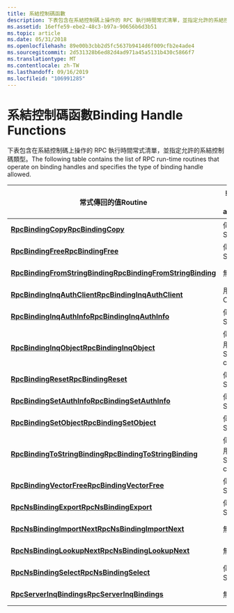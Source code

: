 ```yaml
---
title: 系結控制碼函數
description: 下表包含在系結控制碼上操作的 RPC 執行時間常式清單，並指定允許的系結控制碼類型。
ms.assetid: 16effe59-ebe2-48c3-b97a-90656b6d3b51
ms.topic: article
ms.date: 05/31/2018
ms.openlocfilehash: 89e00b3cbb2d5fc5637b9414d6f009cfb2e4ade4
ms.sourcegitcommit: 2d531328b6ed82d4ad971a45a5131b430c5866f7
ms.translationtype: MT
ms.contentlocale: zh-TW
ms.lasthandoff: 09/16/2019
ms.locfileid: "106991285"
---
```

# <a name="binding-handle-functions"></a><span data-ttu-id="037ff-103">系結控制碼函數</span><span class="sxs-lookup"><span data-stu-id="037ff-103">Binding Handle Functions</span></span>

<span data-ttu-id="037ff-104">下表包含在系結控制碼上操作的 RPC 執行時間常式清單，並指定允許的系結控制碼類型。</span><span class="sxs-lookup"><span data-stu-id="037ff-104">The following table contains the list of RPC run-time routines that operate on binding handles and specifies the type of binding handle allowed.</span></span>



| <span data-ttu-id="037ff-105">常式傳回的值</span><span class="sxs-lookup"><span data-stu-id="037ff-105">Routine</span></span>                                                            | <span data-ttu-id="037ff-106">輸入引數</span><span class="sxs-lookup"><span data-stu-id="037ff-106">Input argument</span></span>   | <span data-ttu-id="037ff-107">Output 引數</span><span class="sxs-lookup"><span data-stu-id="037ff-107">Output argument</span></span> |
|--------------------------------------------------------------------|------------------|-----------------|
| [<span data-ttu-id="037ff-108">**RpcBindingCopy**</span><span class="sxs-lookup"><span data-stu-id="037ff-108">**RpcBindingCopy**</span></span>](/windows/desktop/api/Rpcdce/nf-rpcdce-rpcbindingcopy)                           | <span data-ttu-id="037ff-109">伺服器</span><span class="sxs-lookup"><span data-stu-id="037ff-109">Server</span></span>           | <span data-ttu-id="037ff-110">伺服器</span><span class="sxs-lookup"><span data-stu-id="037ff-110">Server</span></span>          |
| [<span data-ttu-id="037ff-111">**RpcBindingFree**</span><span class="sxs-lookup"><span data-stu-id="037ff-111">**RpcBindingFree**</span></span>](/windows/desktop/api/Rpcdce/nf-rpcdce-rpcbindingfree)                           | <span data-ttu-id="037ff-112">伺服器</span><span class="sxs-lookup"><span data-stu-id="037ff-112">Server</span></span>           | <span data-ttu-id="037ff-113">無</span><span class="sxs-lookup"><span data-stu-id="037ff-113">None</span></span>            |
| [<span data-ttu-id="037ff-114">**RpcBindingFromStringBinding**</span><span class="sxs-lookup"><span data-stu-id="037ff-114">**RpcBindingFromStringBinding**</span></span>](/windows/desktop/api/Rpcdce/nf-rpcdce-rpcbindingfromstringbinding) | <span data-ttu-id="037ff-115">無</span><span class="sxs-lookup"><span data-stu-id="037ff-115">None</span></span>             | <span data-ttu-id="037ff-116">伺服器</span><span class="sxs-lookup"><span data-stu-id="037ff-116">Server</span></span>          |
| [<span data-ttu-id="037ff-117">**RpcBindingInqAuthClient**</span><span class="sxs-lookup"><span data-stu-id="037ff-117">**RpcBindingInqAuthClient**</span></span>](/windows/desktop/api/Rpcdce/nf-rpcdce-rpcbindinginqauthclient)         | <span data-ttu-id="037ff-118">用戶端</span><span class="sxs-lookup"><span data-stu-id="037ff-118">Client</span></span>           | <span data-ttu-id="037ff-119">無</span><span class="sxs-lookup"><span data-stu-id="037ff-119">None</span></span>            |
| [<span data-ttu-id="037ff-120">**RpcBindingInqAuthInfo**</span><span class="sxs-lookup"><span data-stu-id="037ff-120">**RpcBindingInqAuthInfo**</span></span>](/windows/desktop/api/Rpcdce/nf-rpcdce-rpcbindinginqauthinfo)             | <span data-ttu-id="037ff-121">伺服器</span><span class="sxs-lookup"><span data-stu-id="037ff-121">Server</span></span>           | <span data-ttu-id="037ff-122">無</span><span class="sxs-lookup"><span data-stu-id="037ff-122">None</span></span>            |
| [<span data-ttu-id="037ff-123">**RpcBindingInqObject**</span><span class="sxs-lookup"><span data-stu-id="037ff-123">**RpcBindingInqObject**</span></span>](/windows/desktop/api/Rpcdce/nf-rpcdce-rpcbindinginqobject)                 | <span data-ttu-id="037ff-124">伺服器或用戶端</span><span class="sxs-lookup"><span data-stu-id="037ff-124">Server or client</span></span> | <span data-ttu-id="037ff-125">無</span><span class="sxs-lookup"><span data-stu-id="037ff-125">None</span></span>            |
| [<span data-ttu-id="037ff-126">**RpcBindingReset**</span><span class="sxs-lookup"><span data-stu-id="037ff-126">**RpcBindingReset**</span></span>](/windows/desktop/api/Rpcdce/nf-rpcdce-rpcbindingreset)                         | <span data-ttu-id="037ff-127">伺服器</span><span class="sxs-lookup"><span data-stu-id="037ff-127">Server</span></span>           | <span data-ttu-id="037ff-128">無</span><span class="sxs-lookup"><span data-stu-id="037ff-128">None</span></span>            |
| [<span data-ttu-id="037ff-129">**RpcBindingSetAuthInfo**</span><span class="sxs-lookup"><span data-stu-id="037ff-129">**RpcBindingSetAuthInfo**</span></span>](/windows/desktop/api/Rpcdce/nf-rpcdce-rpcbindingsetauthinfo)             | <span data-ttu-id="037ff-130">伺服器</span><span class="sxs-lookup"><span data-stu-id="037ff-130">Server</span></span>           | <span data-ttu-id="037ff-131">無</span><span class="sxs-lookup"><span data-stu-id="037ff-131">None</span></span>            |
| [<span data-ttu-id="037ff-132">**RpcBindingSetObject**</span><span class="sxs-lookup"><span data-stu-id="037ff-132">**RpcBindingSetObject**</span></span>](/windows/desktop/api/Rpcdce/nf-rpcdce-rpcbindingsetobject)                 | <span data-ttu-id="037ff-133">伺服器</span><span class="sxs-lookup"><span data-stu-id="037ff-133">Server</span></span>           | <span data-ttu-id="037ff-134">無</span><span class="sxs-lookup"><span data-stu-id="037ff-134">None</span></span>            |
| [<span data-ttu-id="037ff-135">**RpcBindingToStringBinding**</span><span class="sxs-lookup"><span data-stu-id="037ff-135">**RpcBindingToStringBinding**</span></span>](/windows/desktop/api/Rpcdce/nf-rpcdce-rpcbindingtostringbinding)     | <span data-ttu-id="037ff-136">伺服器或用戶端</span><span class="sxs-lookup"><span data-stu-id="037ff-136">Server or client</span></span> | <span data-ttu-id="037ff-137">無</span><span class="sxs-lookup"><span data-stu-id="037ff-137">None</span></span>            |
| [<span data-ttu-id="037ff-138">**RpcBindingVectorFree**</span><span class="sxs-lookup"><span data-stu-id="037ff-138">**RpcBindingVectorFree**</span></span>](/windows/desktop/api/Rpcdce/nf-rpcdce-rpcbindingvectorfree)               | <span data-ttu-id="037ff-139">伺服器</span><span class="sxs-lookup"><span data-stu-id="037ff-139">Server</span></span>           | <span data-ttu-id="037ff-140">無</span><span class="sxs-lookup"><span data-stu-id="037ff-140">None</span></span>            |
| [<span data-ttu-id="037ff-141">**RpcNsBindingExport**</span><span class="sxs-lookup"><span data-stu-id="037ff-141">**RpcNsBindingExport**</span></span>](/windows/desktop/api/Rpcnsi/nf-rpcnsi-rpcnsbindingexporta)                   | <span data-ttu-id="037ff-142">伺服器</span><span class="sxs-lookup"><span data-stu-id="037ff-142">Server</span></span>           | <span data-ttu-id="037ff-143">無</span><span class="sxs-lookup"><span data-stu-id="037ff-143">None</span></span>            |
| [<span data-ttu-id="037ff-144">**RpcNsBindingImportNext**</span><span class="sxs-lookup"><span data-stu-id="037ff-144">**RpcNsBindingImportNext**</span></span>](/windows/desktop/api/Rpcnsi/nf-rpcnsi-rpcnsbindingimportnext)           | <span data-ttu-id="037ff-145">無</span><span class="sxs-lookup"><span data-stu-id="037ff-145">None</span></span>             | <span data-ttu-id="037ff-146">伺服器</span><span class="sxs-lookup"><span data-stu-id="037ff-146">Server</span></span>          |
| [<span data-ttu-id="037ff-147">**RpcNsBindingLookupNext**</span><span class="sxs-lookup"><span data-stu-id="037ff-147">**RpcNsBindingLookupNext**</span></span>](/windows/desktop/api/Rpcnsi/nf-rpcnsi-rpcnsbindinglookupnext)           | <span data-ttu-id="037ff-148">無</span><span class="sxs-lookup"><span data-stu-id="037ff-148">None</span></span>             | <span data-ttu-id="037ff-149">伺服器</span><span class="sxs-lookup"><span data-stu-id="037ff-149">Server</span></span>          |
| [<span data-ttu-id="037ff-150">**RpcNsBindingSelect**</span><span class="sxs-lookup"><span data-stu-id="037ff-150">**RpcNsBindingSelect**</span></span>](/windows/desktop/api/Rpcnsi/nf-rpcnsi-rpcnsbindingselect)                   | <span data-ttu-id="037ff-151">伺服器</span><span class="sxs-lookup"><span data-stu-id="037ff-151">Server</span></span>           | <span data-ttu-id="037ff-152">伺服器</span><span class="sxs-lookup"><span data-stu-id="037ff-152">Server</span></span>          |
| [<span data-ttu-id="037ff-153">**RpcServerInqBindings**</span><span class="sxs-lookup"><span data-stu-id="037ff-153">**RpcServerInqBindings**</span></span>](/windows/desktop/api/Rpcdce/nf-rpcdce-rpcserverinqbindings)               | <span data-ttu-id="037ff-154">無</span><span class="sxs-lookup"><span data-stu-id="037ff-154">None</span></span>             | <span data-ttu-id="037ff-155">伺服器</span><span class="sxs-lookup"><span data-stu-id="037ff-155">Server</span></span>          |



 

 

 




